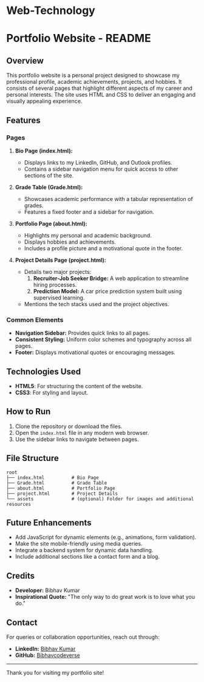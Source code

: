 # Web-Technology
# Portfolio Website - README

## Overview
This portfolio website is a personal project designed to showcase my professional profile, academic achievements, projects, and hobbies. It consists of several pages that highlight different aspects of my career and personal interests. The site uses HTML and CSS to deliver an engaging and visually appealing experience.

## Features

### Pages
1. **Bio Page (index.html):**
   - Displays links to my LinkedIn, GitHub, and Outlook profiles.
   - Contains a sidebar navigation menu for quick access to other sections of the site.

2. **Grade Table (Grade.html):**
   - Showcases academic performance with a tabular representation of grades.
   - Features a fixed footer and a sidebar for navigation.

3. **Portfolio Page (about.html):**
   - Highlights my personal and academic background.
   - Displays hobbies and achievements.
   - Includes a profile picture and a motivational quote in the footer.

4. **Project Details Page (project.html):**
   - Details two major projects:
     1. **Recruiter-Job Seeker Bridge:** A web application to streamline hiring processes.
     2. **Prediction Model:** A car price prediction system built using supervised learning.
   - Mentions the tech stacks used and the project objectives.

### Common Elements
- **Navigation Sidebar:** Provides quick links to all pages.
- **Consistent Styling:** Uniform color schemes and typography across all pages.
- **Footer:** Displays motivational quotes or encouraging messages.

## Technologies Used
- **HTML5**: For structuring the content of the website.
- **CSS3**: For styling and layout.



## How to Run
1. Clone the repository or download the files.
2. Open the `index.html` file in any modern web browser.
3. Use the sidebar links to navigate between pages.

## File Structure
```
root
├── index.html          # Bio Page
├── Grade.html          # Grade Table
├── about.html          # Portfolio Page
├── project.html        # Project Details
└── assets              # (optional) Folder for images and additional resources
```

## Future Enhancements
- Add JavaScript for dynamic elements (e.g., animations, form validation).
- Make the site mobile-friendly using media queries.
- Integrate a backend system for dynamic data handling.
- Include additional sections like a contact form and a blog.

## Credits
- **Developer:** Bibhav Kumar
- **Inspirational Quote:** "The only way to do great work is to love what you do."

## Contact
For queries or collaboration opportunities, reach out through:
- **LinkedIn:** [Bibhav Kumar](https://www.linkedin.com/in/bibhav-kumar-85201b240/)
- **GitHub:** [Bibhavcodeverse](https://github.com/Bibhavcodeverse)

---
Thank you for visiting my portfolio site!

